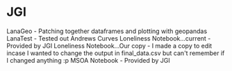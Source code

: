 # JGI
LanaGeo - Patching together dataframes and plotting with geopandas
LanaTest - Tested out Andrews Curves
Loneliness Notebook...current - Provided by JGI
Loneliness Notebook...Our copy - I made a copy to edit incase I wanted to change the output in final_data.csv but can't remember if I changed anything :p
MSOA Notebook - Provided by JGI
